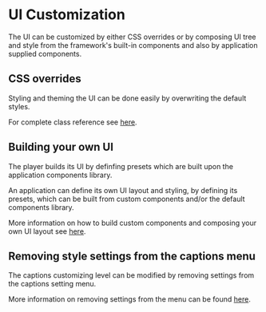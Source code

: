# UI Customization

The UI can be customized by either CSS overrides or by composing UI tree and style from the framework's built-in components and also by application supplied components.

## CSS overrides

Styling and theming the UI can be done easily by overwriting the default styles.

For complete class reference see [here](css-classes-override.md).

## Building your own UI

The player builds its UI by definfing presets which are built upon the application components library.

An application can define its own UI layout and styling, by defining its presets, which can be built from custom components and/or the default components library.

More information on how to build custom components and composing your own UI layout see [here](custom-ui-preset.md).

## Removing style settings from the captions menu

The captions customizing level can be modified by removing settings from the captions setting menu.

More information on removing settings from the menu can be found [here](cvaa-override.md).
